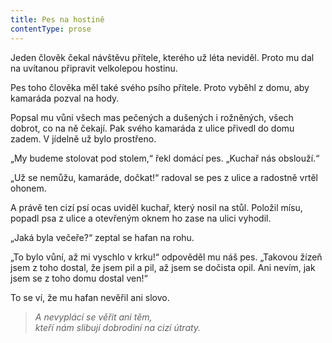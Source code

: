 ```yaml
---
title: Pes na hostině
contentType: prose
---
```


  

Jeden člověk čekal návštěvu přítele, kterého už léta neviděl. Proto mu dal na uvítanou připravit velkolepou hostinu.

Pes toho člověka měl také svého psího přítele. Proto vyběhl z domu, aby kamaráda pozval na hody.

Popsal mu vůni všech mas pečených a dušených i rožněných, všech dobrot, co na ně čekají. Pak svého kamaráda z ulice přivedl do domu zadem. V jídelně už bylo prostřeno.

„My budeme stolovat pod stolem,“ řekl domácí pes. „Kuchař nás obslouží.“

„Už se nemůžu, kamaráde, dočkat!“ radoval se pes z ulice a radostně vrtěl ohonem.

A právě ten cizí psí ocas uviděl kuchař, který nosil na stůl. Položil mísu, popadl psa z ulice a otevřeným oknem ho zase na ulici vyhodil.

„Jaká byla večeře?“ zeptal se hafan na rohu.

„To bylo vůní, až mi vyschlo v krku!“ odpověděl mu náš pes. „Takovou žízeň jsem z toho dostal, že jsem pil a pil, až jsem se dočista opil. Ani nevím, jak jsem se z toho domu dostal ven!“

To se ví, že mu hafan nevěřil ani slovo.

> _A nevyplácí se věřit ani těm,  
> kteří nám slibují dobrodiní na cizí útraty._
